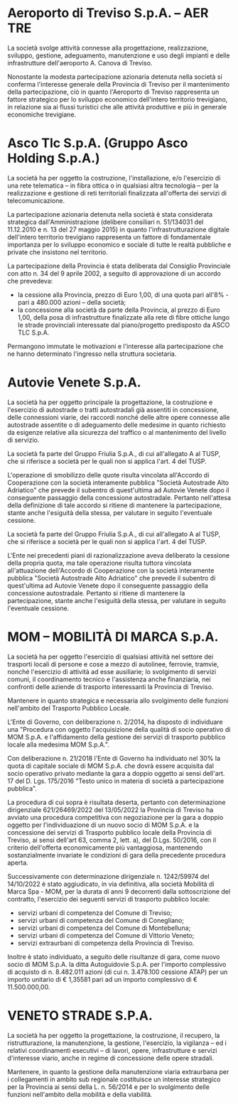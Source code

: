 # Aeroporto di Treviso S.p.A. – AER TRE
La società svolge attività connesse alla progettazione, realizzazione, sviluppo, gestione, adeguamento, manutenzione e uso degli impianti e delle infrastrutture dell'aeroporto A. Canova di Treviso.

Nonostante la modesta partecipazione azionaria detenuta nella società si conferma l'interesse generale della Provincia di Treviso per il mantenimento della partecipazione, ciò in quanto l'Aeroporto di Treviso rappresenta un fattore strategico per lo sviluppo economico dell'intero territorio trevigiano, in relazione sia ai flussi turistici che alle attività produttive e più in generale economiche trevigiane.

# Asco Tlc S.p.A. (Gruppo Asco Holding S.p.A.)
La società ha per oggetto la costruzione, l'installazione, e/o l'esercizio di una rete telematica – in fibra ottica o in qualsiasi altra tecnologia – per la realizzazione e gestione di reti territoriali finalizzata all'offerta dei servizi di telecomunicazione.

La partecipazione azionaria detenuta nella società è stata considerata strategica dall'Amministrazione (delibere consiliari n. 51/134031 del 11.12.2010 e n. 13 del 27 maggio 2015) in quanto l'infrastrutturazione digitale dell'intero territorio trevigiano rappresenta un fattore di fondamentale importanza per lo sviluppo economico e sociale di tutte le realtà pubbliche e private che insistono nel territorio.

La partecipazione della Provincia è stata deliberata dal Consiglio Provinciale con atto n. 34 del 9 aprile 2002, a seguito di approvazione di un accordo che prevedeva:
- la cessione alla Provincia, prezzo di Euro 1,00, di una quota pari all'8% - pari a 480.000 azioni – della società;
- la concessione alla società da parte della Provincia, al prezzo di Euro 1,00, della posa di infrastrutture finalizzate alla rete di fibre ottiche lungo le strade provinciali interessate dal piano/progetto predisposto da ASCO TLC S.p.A.

Permangono immutate le motivazioni e l'interesse alla partecipazione che ne hanno determinato l'ingresso nella struttura societaria.

# Autovie Venete S.p.A.
La società ha per oggetto principale la progettazione, la costruzione e l'esercizio di autostrade o tratti autostradali già assentiti in concessione, delle connessioni viarie, dei raccordi nonché delle altre opere connesse alle autostrade assentite o di adeguamento delle medesime in quanto richiesto da esigenze relative alla sicurezza del traffico o al mantenimento del livello di servizio.

La società fa parte del Gruppo Friulia S.p.A., di cui all'allegato A al TUSP, che si riferisce a società per le quali non si applica l'art. 4 del TUSP.

L'operazione di smobilizzo delle quote risulta vincolata all'Accordo di Cooperazione con la società interamente pubblica "Società Autostrade Alto Adriatico" che prevede il subentro di quest'ultima ad Autovie Venete dopo il conseguente passaggio della concessione autostradale. Pertanto nell'attesa della definizione di tale accordo si ritiene di mantenere la partecipazione, stante anche l'esiguità della stessa, per valutare in seguito l'eventuale cessione.

La società fa parte del Gruppo Friulia S.p.A., di cui all'allegato A al TUSP, che si riferisce a società per le quali non si applica l'art. 4 del TUSP.

L'Ente nei precedenti piani di razionalizzazione aveva deliberato la cessione della propria quota, ma tale operazione risulta tuttora vincolata all'attuazione dell'Accordo di Cooperazione con la società interamente pubblica "Società Autostrade Alto Adriatico" che prevede il subentro di quest'ultima ad Autovie Venete dopo il conseguente passaggio della concessione autostradale. Pertanto si ritiene di mantenere la partecipazione, stante anche l'esiguità della stessa, per valutare in seguito l'eventuale cessione.

# MOM – MOBILITÀ DI MARCA S.p.A.
La società ha per oggetto l'esercizio di qualsiasi attività nel settore dei trasporti locali di persone e cose a mezzo di autolinee, ferrovie, tramvie, nonché l'esercizio di attività ad esse ausiliarie; lo svolgimento di servizi comuni, il coordinamento tecnico e l'assistenza anche finanziaria, nei confronti delle aziende di trasporto interessanti la Provincia di Treviso.

Mantenere in quanto strategica e necessaria allo svolgimento delle funzioni nell'ambito del Trasporto Pubblico Locale.

L'Ente di Governo, con deliberazione n. 2/2014, ha disposto di individuare una "Procedura con oggetto l'acquisizione della qualità di socio operativo di MOM S.p.A. e l'affidamento della gestione dei servizi di trasporto pubblico locale alla medesima MOM S.p.A.".

Con deliberazione n. 21/2018 l'Ente di Governo ha individuato nel 30% la quota di capitale sociale di MOM S.p.A. che dovrà essere acquisita dal socio operativo privato mediante la gara a doppio oggetto ai sensi dell'art. 17 del D. Lgs. 175/2016 "Testo unico in materia di società a partecipazione pubblica".

La procedura di cui sopra è risultata deserta, pertanto con determinazione dirigenziale 621/26469/2022 del 13/05/2022 la Provincia di Treviso ha avviato una procedura competitiva con negoziazione per la gara a doppio oggetto per l'individuazione di un nuovo socio di MOM S.p.A. e la concessione dei servizi di Trasporto pubblico locale della Provincia di Treviso, ai sensi dell'art 63, comma 2, lett. a), del D.Lgs. 50/2016, con il criterio dell'offerta economicamente più vantaggiosa, mantenendo sostanzialmente invariate le condizioni di gara della precedente procedura aperta.

Successivamente con determinazione dirigenziale n. 1242/59974 del 14/10/2022 è stato aggiudicato, in via definitiva, alla società Mobilità di Marca Spa - MOM, per la durata di anni 9 decorrenti dalla sottoscrizione del contratto, l'esercizio dei seguenti servizi di trasporto pubblico locale:
- servizi urbani di competenza del Comune di Treviso;
- servizi urbani di competenza del Comune di Conegliano;
- servizi urbani di competenza del Comune di Montebelluna;
- servizi urbani di competenza del Comune di Vittorio Veneto;
- servizi extraurbani di competenza della Provincia di Treviso.

Inoltre è stato individuato, a seguito delle risultanze di gara, come nuovo socio di MOM S.p.A. la ditta Autoguidovie S.p.A. per l'importo complessivo di acquisto di n. 8.482.011 azioni (di cui n. 3.478.100 cessione ATAP) per un importo unitario di € 1,35581 pari ad un importo complessivo di € 11.500.000,00.

# VENETO STRADE S.P.A.
La società ha per oggetto la progettazione, la costruzione, il recupero, la ristrutturazione, la manutenzione, la gestione, l'esercizio, la vigilanza – ed i relativi coordinamenti esecutivi – di lavori, opere, infrastrutture e servizi d'interesse viario, anche in regime di concessione delle opere stradali.

Mantenere, in quanto la gestione della manutenzione viaria extraurbana per i collegamenti in ambito sub regionale costituisce un interesse strategico per la Provincia ai sensi della L. n. 56/2014 e per lo svolgimento delle funzioni nell'ambito della mobilità e della viabilità. 